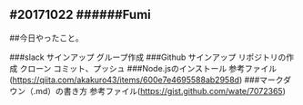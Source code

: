 #20171022
######Fumi
-------------------------
##今日やったこと。

###slack
サインアップ
グループ作成
###Github
サインアップ
リポジトリの作成
クローン
コミット、プッシュ
###Node.jsのインストール
参考ファイル(https://qiita.com/akakuro43/items/600e7e4695588ab2958d)
###マークダウン（.md）の書き方
参考ファイル(https://gist.github.com/wate/7072365)
###
